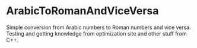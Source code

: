 # ArabicToRomanAndViceVersa
Simple conversion from Arabic numbers to Roman numbers and vice versa.
Testing and getting knowledge from optimization site and other stuff from C++.
